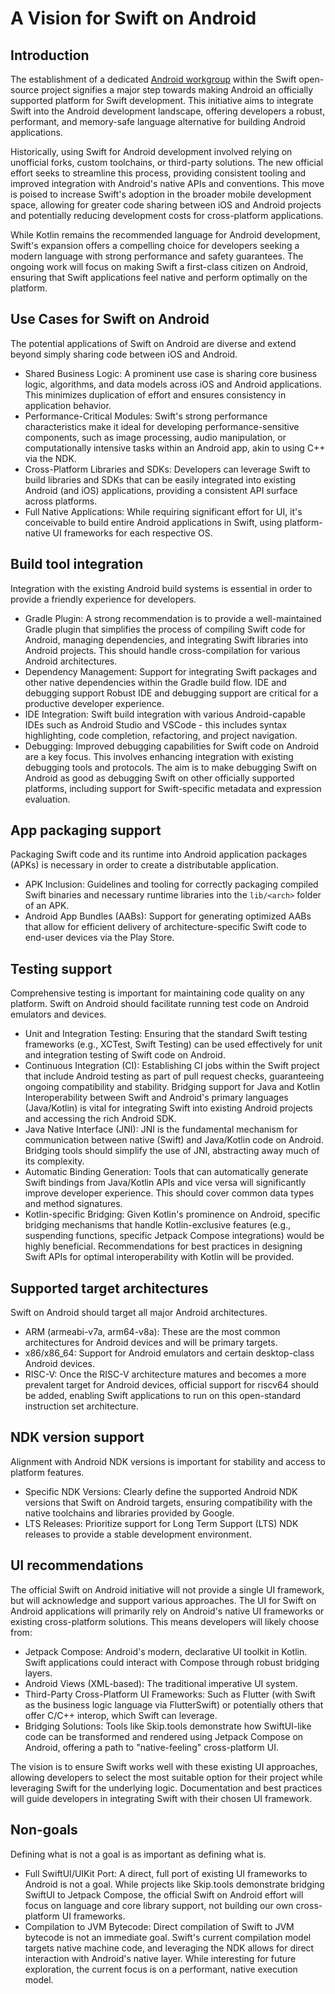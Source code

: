 # A Vision for Swift on Android

## Introduction

The establishment of a dedicated [Android workgroup](https://www.swift.org/android-workgroup/) within the Swift open-source project signifies a major step towards making Android an officially supported platform for Swift development. This initiative aims to integrate Swift into the Android development landscape, offering developers a robust, performant, and memory-safe language alternative for building Android applications.

Historically, using Swift for Android development involved relying on unofficial forks, custom toolchains, or third-party solutions. The new official effort seeks to streamline this process, providing consistent tooling and improved integration with Android's native APIs and conventions. This move is poised to increase Swift's adoption in the broader mobile development space, allowing for greater code sharing between iOS and Android projects and potentially reducing development costs for cross-platform applications.

While Kotlin remains the recommended language for Android development, Swift's expansion offers a compelling choice for developers seeking a modern language with strong performance and safety guarantees. The ongoing work will focus on making Swift a first-class citizen on Android, ensuring that Swift applications feel native and perform optimally on the platform.

## Use Cases for Swift on Android

The potential applications of Swift on Android are diverse and extend beyond simply sharing code between iOS and Android.

*	Shared Business Logic: A prominent use case is sharing core business logic, algorithms, and data models across iOS and Android applications. This minimizes duplication of effort and ensures consistency in application behavior.
*	Performance-Critical Modules: Swift's strong performance characteristics make it ideal for developing performance-sensitive components, such as image processing, audio manipulation, or computationally intensive tasks within an Android app, akin to using C++ via the NDK.
*	Cross-Platform Libraries and SDKs: Developers can leverage Swift to build libraries and SDKs that can be easily integrated into existing Android (and iOS) applications, providing a consistent API surface across platforms.
*	Full Native Applications: While requiring significant effort for UI, it's conceivable to build entire Android applications in Swift, using platform-native UI frameworks for each respective OS.

## Build tool integration

Integration with the existing Android build systems is essential in order to provide a friendly experience for developers.

*	Gradle Plugin: A strong recommendation is to provide a well-maintained Gradle plugin that simplifies the process of compiling Swift code for Android, managing dependencies, and integrating Swift libraries into Android projects. This should handle cross-compilation for various Android architectures.
*	Dependency Management: Support for integrating Swift packages and other native dependencies within the Gradle build flow.
IDE and debugging support
Robust IDE and debugging support are critical for a productive developer experience.
*	IDE Integration: Swift build integration with various Android-capable IDEs such as Android Studio and VSCode - this includes syntax highlighting, code completion, refactoring, and project navigation.
*	Debugging: Improved debugging capabilities for Swift code on Android are a key focus. This involves enhancing integration with existing debugging tools and protocols. The aim is to make debugging Swift on Android as good as debugging Swift on other officially supported platforms, including support for Swift-specific metadata and expression evaluation.

## App packaging support

Packaging Swift code and its runtime into Android application packages (APKs) is necessary in order to create a distributable application.

*	APK Inclusion: Guidelines and tooling for correctly packaging compiled Swift binaries and necessary runtime libraries into the `lib/<arch>` folder of an APK.
*	Android App Bundles (AABs): Support for generating optimized AABs that allow for efficient delivery of architecture-specific Swift code to end-user devices via the Play Store.

## Testing support

Comprehensive testing is important for maintaining code quality on any platform. Swift on Android should facilitate running test code on Android emulators and devices.

*	Unit and Integration Testing: Ensuring that the standard Swift testing frameworks (e.g., XCTest, Swift Testing) can be used effectively for unit and integration testing of Swift code on Android.
*	Continuous Integration (CI): Establishing CI jobs within the Swift project that include Android testing as part of pull request checks, guaranteeing ongoing compatibility and stability.
Bridging support for Java and Kotlin
Interoperability between Swift and Android's primary languages (Java/Kotlin) is vital for integrating Swift into existing Android projects and accessing the rich Android SDK.
*	Java Native Interface (JNI): JNI is the fundamental mechanism for communication between native (Swift) and Java/Kotlin code on Android. Bridging tools should simplify the use of JNI, abstracting away much of its complexity.
*	Automatic Binding Generation: Tools that can automatically generate Swift bindings from Java/Kotlin APIs and vice versa will significantly improve developer experience. This should cover common data types and method signatures.
*	Kotlin-specific Bridging: Given Kotlin's prominence on Android, specific bridging mechanisms that handle Kotlin-exclusive features (e.g., suspending functions, specific Jetpack Compose integrations) would be highly beneficial. Recommendations for best practices in designing Swift APIs for optimal interoperability with Kotlin will be provided.

## Supported target architectures

Swift on Android should target all major Android architectures.

*	ARM (armeabi-v7a, arm64-v8a): These are the most common architectures for Android devices and will be primary targets.
*	x86/x86_64: Support for Android emulators and certain desktop-class Android devices.
*	RISC-V: Once the RISC-V architecture matures and becomes a more prevalent target for Android devices, official support for riscv64 should be added, enabling Swift applications to run on this open-standard instruction set architecture.

## NDK version support

Alignment with Android NDK versions is important for stability and access to platform features.

*	Specific NDK Versions: Clearly define the supported Android NDK versions that Swift on Android targets, ensuring compatibility with the native toolchains and libraries provided by Google.
*	LTS Releases: Prioritize support for Long Term Support (LTS) NDK releases to provide a stable development environment.

## UI recommendations

The official Swift on Android initiative will not provide a single UI framework, but will acknowledge and support various approaches. 
The UI for Swift on Android applications will primarily rely on Android's native UI frameworks or existing cross-platform solutions. This means developers will likely choose from:

*	Jetpack Compose: Android's modern, declarative UI toolkit in Kotlin. Swift applications could interact with Compose through robust bridging layers.
*	Android Views (XML-based): The traditional imperative UI system.
*	Third-Party Cross-Platform UI Frameworks: Such as Flutter (with Swift as the business logic language via FlutterSwift) or potentially others that offer C/C++ interop, which Swift can leverage.
*	Bridging Solutions: Tools like Skip.tools demonstrate how SwiftUI-like code can be transformed and rendered using Jetpack Compose on Android, offering a path to "native-feeling" cross-platform UI.

The vision is to ensure Swift works well with these existing UI approaches, allowing developers to select the most suitable option for their project while leveraging Swift for the underlying logic. Documentation and best practices will guide developers in integrating Swift with their chosen UI framework.

## Non-goals

Defining what is not a goal is as important as defining what is.

*	Full SwiftUI/UIKit Port: A direct, full port of existing UI frameworks to Android is not a goal. While projects like Skip.tools demonstrate bridging SwiftUI to Jetpack Compose, the official Swift on Android effort will focus on language and core library support, not building our own cross-platform UI frameworks.
*	Compilation to JVM Bytecode: Direct compilation of Swift to JVM bytecode is not an immediate goal. Swift's current compilation model targets native machine code, and leveraging the NDK allows for direct interaction with Android's native layer. While interesting for future exploration, the current focus is on a performant, native execution model.
